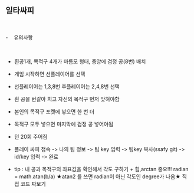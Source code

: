 ## 일타싸피

<img src="file:///C:/Users/SSAFY/AppData/Roaming/marktext/images/2025-02-20-16-14-04-image.png" title="" alt="" data-align="center">

<img src="file:///C:/Users/SSAFY/AppData/Roaming/marktext/images/2025-02-20-16-14-19-image.png" title="" alt="" data-align="center">

<img src="file:///C:/Users/SSAFY/AppData/Roaming/marktext/images/2025-02-20-16-14-33-image.png" title="" alt="" data-align="center">

<img src="file:///C:/Users/SSAFY/AppData/Roaming/marktext/images/2025-02-20-16-14-44-image.png" title="" alt="" data-align="center">

<img src="file:///C:/Users/SSAFY/AppData/Roaming/marktext/images/2025-02-20-16-14-59-image.png" title="" alt="" data-align="center">

-    유의사항



<img src="file:///C:/Users/SSAFY/AppData/Roaming/marktext/images/2025-02-20-16-15-32-image.png" title="" alt="" data-align="center">

<img src="file:///C:/Users/SSAFY/AppData/Roaming/marktext/images/2025-02-20-16-18-38-image.png" title="" alt="" data-align="center">

- 흰공1개, 목적구 4개가 마름모 형태, 중앙에 검정 공(8번) 배치

- 게임 시작하면 선플레이어를 선택

- 선플레이어는 1,3,8번 후플레이어는 2,4,8번 선택

- 흰 공을 번갈아 치고 자신의 목적구 먼저 맞혀야함

- 본인의 목적구 포켓에 넣으면 한 번 더

- 목적구 모두 넣으면 마지막에 검정 공 넣어야됨

- 턴 20회 주어짐

- 플레이 싸피 접속 -> 나의 팀 정보 -> 팀 key 입력 -> 팀key 복사(ssafy git) -> id/key 입력 -> 완료

- tip : 내 공과 목적구의 좌표값을 확인해서 각도 구하기 + 힘,arctan 중요!!!
  radian = math.atan(b/a)
  ★atan2 를 쓰면 radian이 아닌 각도인 degree가 나옴★
  직접 코드 짜보기
